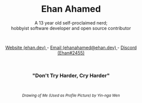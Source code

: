 <br />
<h1 align="center"> Ehan Ahamed </h1>
<p align="center"> A 13 year old self-proclaimed nerd; <br /> hobbyist software developer and open source contributor </p>
<br />
<p align="center"> <a href="https://ehan.dev/"> Website (ehan.dev) </a> - <a href="mailto:ehanahamed@ehan.dev?"> Email (ehanahamed@ehan.dev) </a> - <a href="https://discord.com/users/951982294787301436"> Discord (Ehan#2455) </a> </p>

<br />
<h3 align="center"> "Don't Try Harder, Cry Harder" </h2>

<br />
<p align="center"> <sub> <i> Drawing of Me (Used as Profile Picture) by Yin-nga Wen </i> </sub> </p>
<br />
